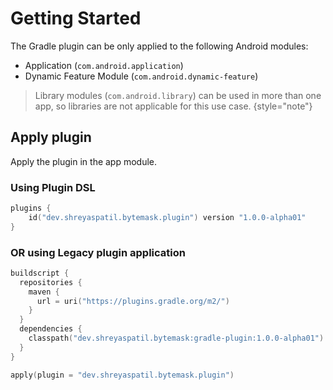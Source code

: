 # Getting Started

The Gradle plugin can be only applied to the following Android modules:

- Application (`com.android.application`)
- Dynamic Feature Module (`com.android.dynamic-feature`)

> Library modules (`com.android.library`) can be used in more than one app, so libraries are not applicable for this 
> use case.
{style="note"}

## Apply plugin

Apply the plugin in the app module.

### Using Plugin DSL

```Kotlin
plugins {
    id("dev.shreyaspatil.bytemask.plugin") version "1.0.0-alpha01"
}
```

### OR using Legacy plugin application

```Kotlin
buildscript {
  repositories {
    maven {
      url = uri("https://plugins.gradle.org/m2/")
    }
  }
  dependencies {
    classpath("dev.shreyaspatil.bytemask:gradle-plugin:1.0.0-alpha01")
  }
}

apply(plugin = "dev.shreyaspatil.bytemask.plugin")
```
